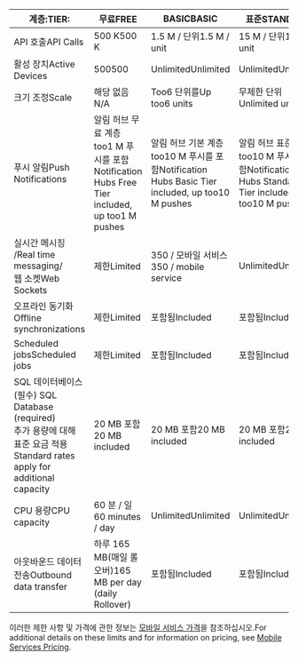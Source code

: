 
| <span data-ttu-id="23d08-101">계층:</span><span class="sxs-lookup"><span data-stu-id="23d08-101">TIER:</span></span> | <span data-ttu-id="23d08-102">무료</span><span class="sxs-lookup"><span data-stu-id="23d08-102">FREE</span></span> | <span data-ttu-id="23d08-103">BASIC</span><span class="sxs-lookup"><span data-stu-id="23d08-103">BASIC</span></span> | <span data-ttu-id="23d08-104">표준</span><span class="sxs-lookup"><span data-stu-id="23d08-104">STANDARD</span></span> |
| --- | --- | --- | --- |
| <span data-ttu-id="23d08-105">API 호출</span><span class="sxs-lookup"><span data-stu-id="23d08-105">API Calls</span></span> |<span data-ttu-id="23d08-106">500 K</span><span class="sxs-lookup"><span data-stu-id="23d08-106">500 K</span></span> |<span data-ttu-id="23d08-107">1.5 M / 단위</span><span class="sxs-lookup"><span data-stu-id="23d08-107">1.5 M / unit</span></span> |<span data-ttu-id="23d08-108">15 M / 단위</span><span class="sxs-lookup"><span data-stu-id="23d08-108">15 M / unit</span></span> |
| <span data-ttu-id="23d08-109">활성 장치</span><span class="sxs-lookup"><span data-stu-id="23d08-109">Active Devices</span></span> |<span data-ttu-id="23d08-110">500</span><span class="sxs-lookup"><span data-stu-id="23d08-110">500</span></span> |<span data-ttu-id="23d08-111">Unlimited</span><span class="sxs-lookup"><span data-stu-id="23d08-111">Unlimited</span></span> |<span data-ttu-id="23d08-112">Unlimited</span><span class="sxs-lookup"><span data-stu-id="23d08-112">Unlimited</span></span> |
| <span data-ttu-id="23d08-113">크기 조정</span><span class="sxs-lookup"><span data-stu-id="23d08-113">Scale</span></span> |<span data-ttu-id="23d08-114">해당 없음</span><span class="sxs-lookup"><span data-stu-id="23d08-114">N/A</span></span> |<span data-ttu-id="23d08-115">Too6 단위를</span><span class="sxs-lookup"><span data-stu-id="23d08-115">Up too6 units</span></span> |<span data-ttu-id="23d08-116">무제한 단위</span><span class="sxs-lookup"><span data-stu-id="23d08-116">Unlimited units</span></span> |
| <span data-ttu-id="23d08-117">푸시 알림</span><span class="sxs-lookup"><span data-stu-id="23d08-117">Push Notifications</span></span> |<span data-ttu-id="23d08-118">알림 허브 무료 계층 too1 M 푸시를 포함</span><span class="sxs-lookup"><span data-stu-id="23d08-118">Notification Hubs Free Tier included, up too1 M pushes</span></span> |<span data-ttu-id="23d08-119">알림 허브 기본 계층 too10 M 푸시를 포함</span><span class="sxs-lookup"><span data-stu-id="23d08-119">Notification Hubs Basic Tier included, up too10 M pushes</span></span> |<span data-ttu-id="23d08-120">알림 허브 표준 계층 too10 M 푸시를 포함</span><span class="sxs-lookup"><span data-stu-id="23d08-120">Notification Hubs Standard Tier included, up too10 M pushes</span></span> |
| <span data-ttu-id="23d08-121">실시간 메시징 /</span><span class="sxs-lookup"><span data-stu-id="23d08-121">Real time messaging/</span></span><br/><span data-ttu-id="23d08-122">웹 소켓</span><span class="sxs-lookup"><span data-stu-id="23d08-122">Web Sockets</span></span> |<span data-ttu-id="23d08-123">제한</span><span class="sxs-lookup"><span data-stu-id="23d08-123">Limited</span></span> |<span data-ttu-id="23d08-124">350 / 모바일 서비스</span><span class="sxs-lookup"><span data-stu-id="23d08-124">350 / mobile service</span></span> |<span data-ttu-id="23d08-125">Unlimited</span><span class="sxs-lookup"><span data-stu-id="23d08-125">Unlimited</span></span> |
| <span data-ttu-id="23d08-126">오프라인 동기화</span><span class="sxs-lookup"><span data-stu-id="23d08-126">Offline synchronizations</span></span> |<span data-ttu-id="23d08-127">제한</span><span class="sxs-lookup"><span data-stu-id="23d08-127">Limited</span></span> |<span data-ttu-id="23d08-128">포함됨</span><span class="sxs-lookup"><span data-stu-id="23d08-128">Included</span></span> |<span data-ttu-id="23d08-129">포함됨</span><span class="sxs-lookup"><span data-stu-id="23d08-129">Included</span></span> |
| <span data-ttu-id="23d08-130">Scheduled jobs</span><span class="sxs-lookup"><span data-stu-id="23d08-130">Scheduled jobs</span></span> |<span data-ttu-id="23d08-131">제한</span><span class="sxs-lookup"><span data-stu-id="23d08-131">Limited</span></span> |<span data-ttu-id="23d08-132">포함됨</span><span class="sxs-lookup"><span data-stu-id="23d08-132">Included</span></span> |<span data-ttu-id="23d08-133">포함됨</span><span class="sxs-lookup"><span data-stu-id="23d08-133">Included</span></span> |
| <span data-ttu-id="23d08-134">SQL 데이터베이스(필수) </span><span class="sxs-lookup"><span data-stu-id="23d08-134">SQL Database (required)</span></span> <br/><span data-ttu-id="23d08-135">추가 용량에 대해 표준 요금 적용</span><span class="sxs-lookup"><span data-stu-id="23d08-135">Standard rates apply for additional capacity</span></span> |<span data-ttu-id="23d08-136">20 MB 포함</span><span class="sxs-lookup"><span data-stu-id="23d08-136">20 MB included</span></span> |<span data-ttu-id="23d08-137">20 MB 포함</span><span class="sxs-lookup"><span data-stu-id="23d08-137">20 MB included</span></span> |<span data-ttu-id="23d08-138">20 MB 포함</span><span class="sxs-lookup"><span data-stu-id="23d08-138">20 MB included</span></span> |
| <span data-ttu-id="23d08-139">CPU 용량</span><span class="sxs-lookup"><span data-stu-id="23d08-139">CPU capacity</span></span> |<span data-ttu-id="23d08-140">60 분 / 일</span><span class="sxs-lookup"><span data-stu-id="23d08-140">60 minutes / day</span></span> |<span data-ttu-id="23d08-141">Unlimited</span><span class="sxs-lookup"><span data-stu-id="23d08-141">Unlimited</span></span> |<span data-ttu-id="23d08-142">Unlimited</span><span class="sxs-lookup"><span data-stu-id="23d08-142">Unlimited</span></span> |
| <span data-ttu-id="23d08-143">아웃바운드 데이터 전송</span><span class="sxs-lookup"><span data-stu-id="23d08-143">Outbound data transfer</span></span> |<span data-ttu-id="23d08-144">하루 165 MB(매일 롤오버)</span><span class="sxs-lookup"><span data-stu-id="23d08-144">165 MB per day (daily Rollover)</span></span> |<span data-ttu-id="23d08-145">포함됨</span><span class="sxs-lookup"><span data-stu-id="23d08-145">Included</span></span> |<span data-ttu-id="23d08-146">포함됨</span><span class="sxs-lookup"><span data-stu-id="23d08-146">Included</span></span> |

<span data-ttu-id="23d08-147">이러한 제한 사항 및 가격에 관한 정보는 [모바일 서비스 가격](https://azure.microsoft.com/pricing/details/mobile-services/)을 참조하십시오.</span><span class="sxs-lookup"><span data-stu-id="23d08-147">For additional details on these limits and for information on pricing, see [Mobile Services Pricing](https://azure.microsoft.com/pricing/details/mobile-services/).</span></span> 

